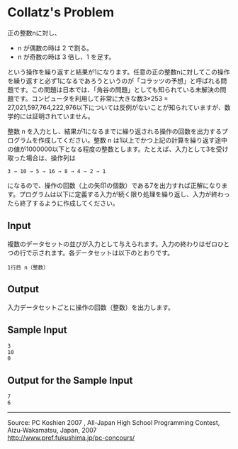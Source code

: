 # Collatz's Problem

正の整数nに対し、

* n が偶数の時は 2 で割る。
* n が奇数の時は 3 倍し、1 を足す。

という操作を繰り返すと結果が1になります。任意の正の整数nに対してこの操作を繰り返すと必ず1になるであろうというのが「コラッツの予想」と呼ばれる問題です。この問題は日本では、「角谷の問題」としても知られている未解決の問題です。コンピュータを利用して非常に大きな数3×253 = 27,021,597,764,222,976以下については反例がないことが知られていますが、数学的には証明されていません。

整数 n を入力とし、結果が1になるまでに繰り返される操作の回数を出力するプログラムを作成してください。整数 n は1以上でかつ上記の計算を繰り返す途中の値が1000000以下となる程度の整数とします。たとえば、入力として3を受け取った場合は、操作列は

    3 → 10 → 5 → 16 → 8 → 4 → 2 → 1

になるので、操作の回数（上の矢印の個数）である7を出力すれば正解になります。プログラムは以下に定義する入力が続く限り処理を繰り返し、入力が終わったら終了するように作成してください。

## Input

複数のデータセットの並びが入力として与えられます。入力の終わりはゼロひとつの行で示されます。各データセットは以下のとおりです。

    1行目 n（整数）

## Output

入力データセットごとに操作の回数（整数）を出力します。

## Sample Input

    3
    10
    0

## Output for the Sample Input

    7
    6

* * *

Source: PC Koshien 2007 , All-Japan High School Programming Contest, Aizu-Wakamatsu, Japan, 2007   
<http://www.pref.fukushima.jp/pc-concours/>
